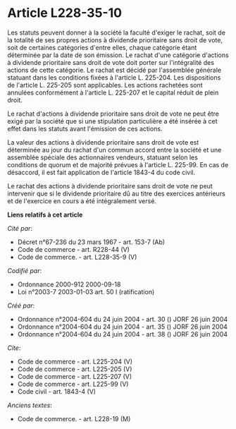 # Article L228-35-10

Les statuts peuvent donner à la société la faculté d'exiger le rachat, soit de la totalité de ses propres actions à dividende
prioritaire sans droit de vote, soit de certaines catégories d'entre elles, chaque catégorie étant déterminée par la date de
son émission. Le rachat d'une catégorie d'actions à dividende prioritaire sans droit de vote doit porter sur l'intégralité
des actions de cette catégorie. Le rachat est décidé par l'assemblée générale statuant dans les conditions fixées à l'article
L. 225-204. Les dispositions de l'article L. 225-205 sont applicables. Les actions rachetées sont annulées conformément à
l'article L. 225-207 et le capital réduit de plein droit. 

Le rachat d'actions à dividende prioritaire sans droit de vote ne peut être exigé par la société que si une stipulation
particulière a été insérée à cet effet dans les statuts avant l'émission de ces actions. 

La valeur des actions à dividende prioritaire sans droit de vote est déterminée au jour du rachat d'un commun accord entre la
société et une assemblée spéciale des actionnaires vendeurs, statuant selon les conditions de quorum et de majorité prévues à
l'article L. 225-99. En cas de désaccord, il est fait application de l'article 1843-4 du code civil. 

Le rachat des actions à dividende prioritaire sans droit de vote ne peut intervenir que si le dividende prioritaire dû au
titre des exercices antérieurs et de l'exercice en cours a été intégralement versé.

**Liens relatifs à cet article**

_Cité par_:

  - Décret n°67-236 du 23 mars 1967 - art. 153-7 (Ab)
  - Code de commerce - art. R228-44 (V)
  - Code de commerce. - art. L228-35-9 (V)

_Codifié par_:

  - Ordonnance 2000-912 2000-09-18
  - Loi n°2003-7 2003-01-03 art. 50 I (ratification)

_Créé par_:

  - Ordonnance n°2004-604 du 24 juin 2004 - art. 30 () JORF 26 juin 2004
  - Ordonnance n°2004-604 du 24 juin 2004 - art. 35 () JORF 26 juin 2004
  - Ordonnance n°2004-604 du 24 juin 2004 - art. 38 () JORF 26 juin 2004

_Cite_:

  - Code de commerce - art. L225-204 (V)
  - Code de commerce - art. L225-205 (V)
  - Code de commerce - art. L225-207 (V)
  - Code de commerce - art. L225-99 (V)
  - Code civil - art. 1843-4 (V)

_Anciens textes_:

  - Code de commerce. - art. L228-19 (M)
